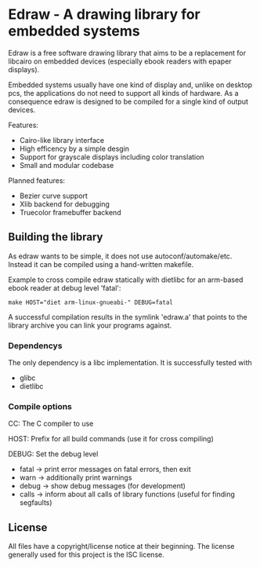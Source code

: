 # Edraw - A drawing library for embedded systems #
Edraw is a free software drawing library that aims to be a replacement for
libcairo on embedded devices (especially ebook readers with epaper displays).

Embedded systems usually have one kind of display and, unlike on desktop pcs,
the applications do not need to support all kinds of hardware. As a consequence
edraw is designed to be compiled for a single kind of output devices.

Features:
* Cairo-like library interface
* High efficency by a simple desgin
* Support for grayscale displays including color translation
* Small and modular codebase

Planned features:
* Bezier curve support
* Xlib backend for debugging
* Truecolor framebuffer backend

## Building the library ##
As edraw wants to be simple, it does not use autoconf/automake/etc. Instead it
can be compiled using a hand-written makefile.

Example to cross compile edraw statically with dietlibc for an arm-based ebook
reader at debug level 'fatal':

    make HOST="diet arm-linux-gnueabi-" DEBUG=fatal

A successful compilation results in the symlink 'edraw.a' that points to the
library archive you can link your programs against.

### Dependencys ###
The only dependency is a libc implementation. It is successfully tested with
* glibc
* dietlibc

### Compile options ###
CC: The C compiler to use

HOST: Prefix for all build commands (use it for cross compiling)

DEBUG: Set the debug level
* fatal -> print error messages on fatal errors, then exit
* warn -> additionally print warnings
* debug -> show debug messages (for development)
* calls -> inform about all calls of library functions (useful for finding
  segfaults)

## License ##
All files have a copyright/license notice at their beginning. The license
generally used for this project is the ISC license.

